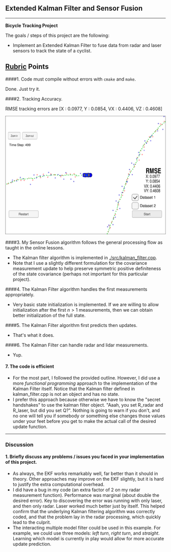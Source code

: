 ## Extended Kalman Filter and Sensor Fusion
---

**Bicycle Tracking Project**

The goals / steps of this project are the following:

* Implement an Extended Kalman Filter to fuse data from radar and laser sensors to track the state of a cyclist.

[//]: # "Image References"
[image1]: ./images/rmse.png
## [Rubric](https://review.udacity.com/#!/rubrics/513/view) Points
####1. Code must compile without errors with `cmake` and `make`.

Done.  Just try it.

####2. Tracking Accuracy.

RMSE tracking errors are [X : 0.0977, Y : 0.0854, VX : 0.4406, VZ : 0.4608]

![alt text][image1]

####3. My Sensor Fusion algorithm follows the general processing flow as taught in the online lessons.

* The Kalman filter algorithm is implemented in [./src/kalman_filter.cpp](./src/kalman_filter.cpp).
* Note that I use a slightly different formulation for the covariance measurement update to help preserve symmetric positive definiteness of the state covariance (perhaps not important for this particular project). 

####4. The Kalman Filter algorithm handles the first measurements appropriately.

* Very basic state initialization is implemented.  If we are willing to allow initialization after the first $n>1$ measurements, then we can obtain better initialization of the full state.

####5. The Kalman Filter algorithm first predicts then updates.

* That's what it does.

####6. The Kalman Filter can handle radar and lidar measurements.

* Yup.

#### 7. The code is efficient

* For the most part, I followed the provided outline.  However, I did use a more _functional programming_ approach to the implementation of the Kalman Filter itself.  Notice that the Kalman filter defined  in kalman_filter.cpp is not an object and has no state.
* I prefer this approach because otherwise we have to know the "secret handshakes" to use the kalman filter object.  "Aaah, you set R_radar and R_laser, but did you set Q?".  Nothing is going to warn if you don't, and no one will tell you if somebody or something else changes those values under your feet before you get to make the actual call of the desired update function.

---

### Discussion

#### 1. Briefly discuss any problems / issues you faced in your implementation of this project.  

* As always, the EKF works remarkably well, far better than it should in theory.  Other approaches may improve on the EKF slightly, but it is hard to justify the extra computational overhead.
* I did have a bug in my code (an extra factor of 2 on my radar measurement function).  Performance was marginal (about double the desired error).  Key to discovering the error was running with only laser, and then only radar.  Laser worked much better just by itself.  This helped confirm that the underlying Kalman filtering algorithm was correctly coded, and that the problem lay in the radar processing, which quickly lead to the culprit.
* The interacting multiple model filter could be used in this example.  For example, we could use three models: _left turn_, _right turn_, and _straight_.  Learning which model is currently in play would allow for more accurate update prediction.


